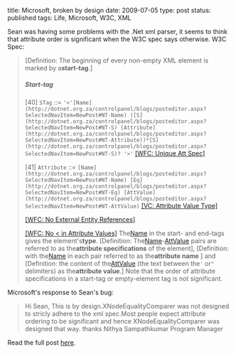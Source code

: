 title: Microsoft, broken by design
date: 2009-07-05
type: post
status: published
tags: Life, Microsoft, W3C, XML


Sean was having some problems with the .Net xml parser, it seems to think that attribute order is significant when the W3C spec says otherwise. W3C Spec: 

> [Definition: The beginning of every non-empty XML element is marked by a**start-tag**.] 
> 
> ##### Start-tag
> 
> [40]
> `STag`
> ::=
> `'<'[Name](http://dotnet.org.za/controlpanel/blogs/posteditor.aspx?SelectedNavItem=NewPost#NT-Name) ([S](http://dotnet.org.za/controlpanel/blogs/posteditor.aspx?SelectedNavItem=NewPost#NT-S) [Attribute](http://dotnet.org.za/controlpanel/blogs/posteditor.aspx?SelectedNavItem=NewPost#NT-Attribute))*[S](http://dotnet.org.za/controlpanel/blogs/posteditor.aspx?SelectedNavItem=NewPost#NT-S)? '>'`
> [[WFC: Unique Att Spec]](http://dotnet.org.za/controlpanel/blogs/posteditor.aspx?SelectedNavItem=NewPost#uniqattspec)
> 
> [41]
> `Attribute`
> ::=
> `[Name](http://dotnet.org.za/controlpanel/blogs/posteditor.aspx?SelectedNavItem=NewPost#NT-Name) [Eq](http://dotnet.org.za/controlpanel/blogs/posteditor.aspx?SelectedNavItem=NewPost#NT-Eq) [AttValue](http://dotnet.org.za/controlpanel/blogs/posteditor.aspx?SelectedNavItem=NewPost#NT-AttValue)`
> [[VC: Attribute Value Type]](http://dotnet.org.za/controlpanel/blogs/posteditor.aspx?SelectedNavItem=NewPost#ValueType)
> 
> [[WFC: No External Entity References]](http://dotnet.org.za/controlpanel/blogs/posteditor.aspx?SelectedNavItem=NewPost#NoExternalRefs)
> 
> [[WFC: No < in Attribute Values]](http://dotnet.org.za/controlpanel/blogs/posteditor.aspx?SelectedNavItem=NewPost#CleanAttrVals)
> The[Name](http://dotnet.org.za/controlpanel/blogs/posteditor.aspx?SelectedNavItem=NewPost#NT-Name) in the start- and end-tags gives the element's**type**. [Definition: The[Name](http://dotnet.org.za/controlpanel/blogs/posteditor.aspx?SelectedNavItem=NewPost#NT-Name)-[AttValue](http://dotnet.org.za/controlpanel/blogs/posteditor.aspx?SelectedNavItem=NewPost#NT-AttValue) pairs are referred to as the**attribute specifications** of the element], [Definition: with the[Name](http://dotnet.org.za/controlpanel/blogs/posteditor.aspx?SelectedNavItem=NewPost#NT-Name) in each pair referred to as the**attribute name** ] and [Definition: the content of the[AttValue](http://dotnet.org.za/controlpanel/blogs/posteditor.aspx?SelectedNavItem=NewPost#NT-AttValue) (the text between the`'` or`"` delimiters) as the**attribute value**.] Note that the order of attribute specifications in a start-tag or empty-element tag is not significant.

Microsoft's response to Sean's bug: 

> Hi Sean, This is by design.XNodeEqualityComparer was not designed to stricly adhere to the xml spec.Most people expect attribute ordering to be significant and hence XNodeEqualityComparer was designed that way. thanks Nithya Sampathkumar Program Manager

Read the full post [here](http://dotnet.org.za/codingsanity/archive/2009/07/05/by-design-bugs.aspx). 
